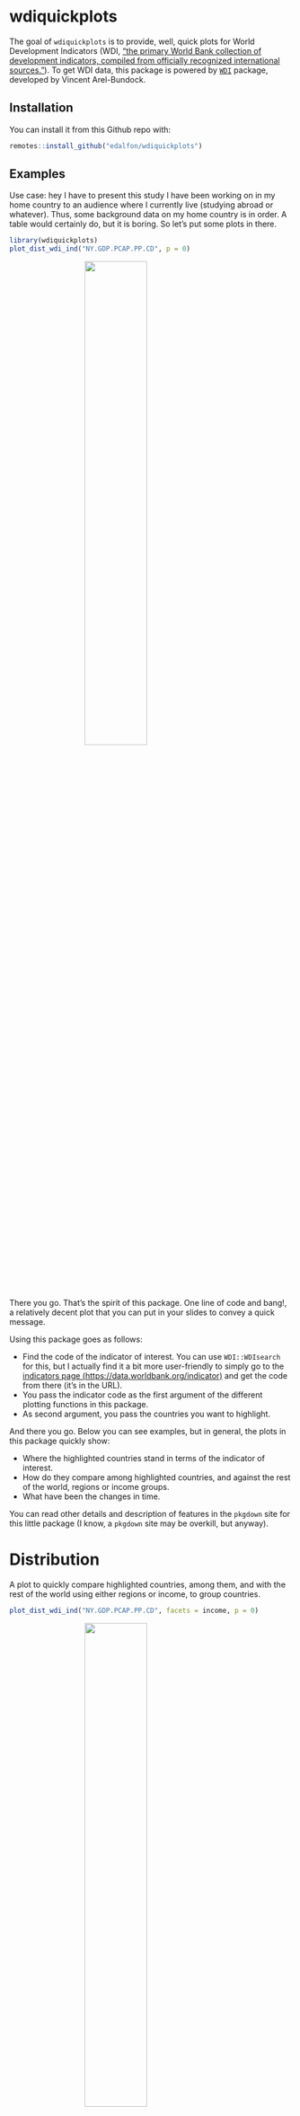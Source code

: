 
<!-- README.md is generated from README.Rmd. Please edit that file -->

# wdiquickplots

<!-- badges: start -->

<!-- badges: end -->

The goal of `wdiquickplots` is to provide, well, quick plots for World
Development Indicators (WDI, [“the primary World Bank collection of
development indicators, compiled from officially recognized
international sources.”](https://databank.worldbank.org/home.aspx)). To
get WDI data, this package is powered by
[`WDI`](http://vincentarelbundock.github.io/WDI/) package, developed by
Vincent Arel-Bundock.

## Installation

You can install it from this Github repo with:

``` r
remotes::install_github("edalfon/wdiquickplots")
```

## Examples

Use case: hey I have to present this study I have been working on in my
home country to an audience where I currently live (studying abroad or
whatever). Thus, some background data on my home country is in order. A
table would certainly do, but it is boring. So let’s put some plots in
there.

``` r
library(wdiquickplots)
plot_dist_wdi_ind("NY.GDP.PCAP.PP.CD", p = 0)
```

<img src="man/figures/README-dist-1.svg" width="47%" style="display: block; margin: auto;" />

There you go. That’s the spirit of this package. One line of code and
bang\!, a relatively decent plot that you can put in your slides to
convey a quick message.

Using this package goes as follows:

  - Find the code of the indicator of interest. You can use
    `WDI::WDIsearch` for this, but I actually find it a bit more
    user-friendly to simply go to the [indicators page
    (https://data.worldbank.org/indicator)](https://data.worldbank.org/indicator)
    and get the code from there (it’s in the URL).
  - You pass the indicator code as the first argument of the different
    plotting functions in this package.
  - As second argument, you pass the countries you want to highlight.

And there you go. Below you can see examples, but in general, the plots
in this package quickly show:

  - Where the highlighted countries stand in terms of the indicator of
    interest.
  - How do they compare among highlighted countries, and against the
    rest of the world, regions or income groups.
  - What have been the changes in time.

You can read other details and description of features in the `pkgdown`
site for this little package (I know, a `pkgdown` site may be overkill,
but anyway).

# Distribution

A plot to quickly compare highlighted countries, among them, and with
the rest of the world using either regions or income, to group
countries.

``` r
plot_dist_wdi_ind("NY.GDP.PCAP.PP.CD", facets = income, p = 0)
```

<img src="man/figures/README-dist_gini-1.svg" width="47%" style="display: block; margin: auto;" />

# Bar plot

Similar as the distribution plot, quickly shows where the highlighted
countries stand in comparison with the rest of the world (without using
any country groups). This one is interactive so you can explore a bit
(e.g. zooming in and out or see the exact value of the indicator for
each country as tooltip).

``` r
wdiquickplots::plot_bar_wdi_ind("NY.GDP.PCAP.PP.CD")
```

<img src="man/figures/README-barplot-1.png" width="70%" style="display: block; margin: auto;" />

# Race bar plot

Takes the same approach as the bar plot above, but showing also how it
changes over time (powered by `gganimate`).

``` r
wdiquickplots::plot_race_wdi_ind("NY.GDP.PCAP.PP.CD")
```

<img src="man/figures/README-race-1.gif" width="40%" style="display: block; margin: auto;" />

# Line plot

Well, a line plot including only data from the highlighted countries. It
shows directly the first and last value for each country and labels the
series directly (it is an interactive plot as well).

``` r
wdiquickplots::plot_time_wdi_ind("NY.GDP.PCAP.PP.CD")
```

<img src="man/figures/README-lineplot-1.png" width="70%" style="display: block; margin: auto;" />

# Facetted line plot

Also a line plot as above, but including data for all countries. It is
powered by `gghighlight` to disentangle the spaghetti plot.

``` r
wdiquickplots::plot_time_facets_wdi_ind("NY.GDP.PCAP.PP.CD")
```

<img src="man/figures/README-time_facets-1.svg" width="70%" style="display: block; margin: auto;" />

# Spaghetti plot

No one should ever see or want to see a spaghetti plot with so many
series. Yet, here’s one. 🙈.

Just have fun playing with it. The interactivity (powered by `dygraphs`)
highlights one series at a time, and sometimes (very rarely, but
sometimes), can make such a spaghetti plot useful to identify
eye-catching patterns.

``` r
wdiquickplots::plot_spaghetti_wdi_ind("NY.GDP.PCAP.PP.CD")
```

<img src="man/figures/README-spaghetti-1.png" width="70%" style="display: block; margin: auto;" />
